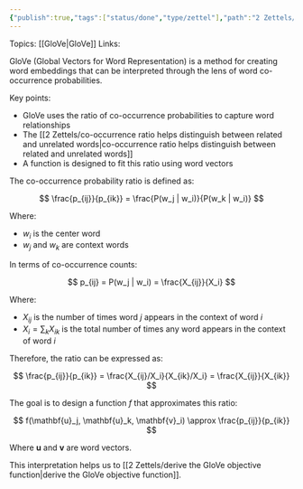 ```yaml
---
{"publish":true,"tags":["status/done","type/zettel"],"path":"2 Zettels/GloVe interpretation through co-occurrence ratios.md","permalink":"/2-zettels/glo-ve-interpretation-through-co-occurrence-ratios/","PassFrontmatter":true}
---
```



Topics: [[GloVe\|GloVe]]
Links:

GloVe (Global Vectors for Word Representation) is a method for creating word embeddings that can be interpreted through the lens of word co-occurrence probabilities.

Key points:
- GloVe uses the ratio of co-occurrence probabilities to capture word relationships
- The [[2 Zettels/co-occurrence ratio helps distinguish between related and unrelated words\|co-occurrence ratio helps distinguish between related and unrelated words]]
- A function is designed to fit this ratio using word vectors

The co-occurrence probability ratio is defined as:

$$ \frac{p_{ij}}{p_{ik}} = \frac{P(w_j | w_i)}{P(w_k | w_i)} $$

Where:
- $w_i$ is the center word
- $w_j$ and $w_k$ are context words

In terms of co-occurrence counts:

$$ p_{ij} = P(w_j | w_i) = \frac{X_{ij}}{X_i} $$

Where:
- $X_{ij}$ is the number of times word $j$ appears in the context of word $i$
- $X_i = \sum_k X_{ik}$ is the total number of times any word appears in the context of word $i$

Therefore, the ratio can be expressed as:

$$ \frac{p_{ij}}{p_{ik}} = \frac{X_{ij}/X_i}{X_{ik}/X_i} = \frac{X_{ij}}{X_{ik}} $$

The goal is to design a function $f$ that approximates this ratio:

$$ f(\mathbf{u}_j, \mathbf{u}_k, \mathbf{v}_i) \approx \frac{p_{ij}}{p_{ik}} $$

Where $\mathbf{u}$ and $\mathbf{v}$ are word vectors.

This interpretation helps us to [[2 Zettels/derive the GloVe objective function\|derive the GloVe objective function]].